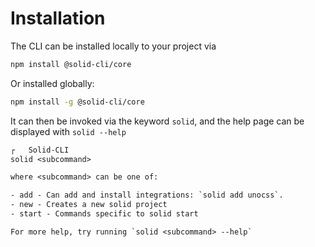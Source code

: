 # Installation

The CLI can be installed locally to your project via

```sh
npm install @solid-cli/core
```

Or installed globally:

```sh
npm install -g @solid-cli/core
```

It can then be invoked via the keyword `solid`, and the help page can be displayed with `solid --help`

```txt
┌   Solid-CLI
solid <subcommand>

where <subcommand> can be one of:

- add - Can add and install integrations: `solid add unocss`.
- new - Creates a new solid project
- start - Commands specific to solid start

For more help, try running `solid <subcommand> --help`
```
